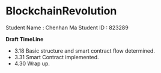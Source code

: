 # BlockchainRevolution

  Student Name : Chenhan Ma
  Student ID   : 823289

  
    
      


**Draft TimeLine**
 - 3.18 Basic structure and smart contract flow determined.  
 - 3.31 Smart Contract implemented.
 - 4.30 Wrap up.

